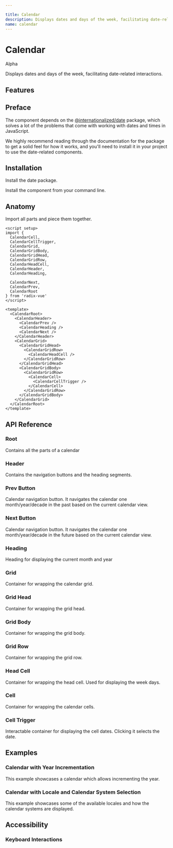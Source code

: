 ```yaml
---

title: Calendar
description: Displays dates and days of the week, facilitating date-related interactions.
name: calendar
---
```


# Calendar

<Badge>Alpha</Badge>

<Description>
Displays dates and days of the week, facilitating date-related interactions.
</Description>

<ComponentPreview name="Calendar" />

## Features

<Highlights
  :features="[
    'Full keyboard navigation',
    'Can be controlled or uncontrolled',
    'Focus is fully managed',
    'Localization support',
    'Highly composable'
  ]"
/>

## Preface

The component depends on the [@internationalized/date](https://react-spectrum.adobe.com/internationalized/date/index.html) package, which solves a lot of the problems that come with working with dates and times in JavaScript.

We highly recommend reading through the documentation for the package to get a solid feel for how it works, and you'll need to install it in your project to use the date-related components.

## Installation

Install the date package.

<InstallationTabs value="@internationalized/date" />

Install the component from your command line.

<InstallationTabs value="radix-vue" />

## Anatomy

Import all parts and piece them together.

```vue
<script setup>
import {
  CalendarCell,
  CalendarCellTrigger,
  CalendarGrid,
  CalendarGridBody,
  CalendarGridHead,
  CalendarGridRow,
  CalendarHeadCell,
  CalendarHeader,
  CalendarHeading,

  CalendarNext,
  CalendarPrev,
  CalendarRoot
} from 'radix-vue'
</script>

<template>
  <CalendarRoot>
    <CalendarHeader>
      <CalendarPrev />
      <CalendarHeading />
      <CalendarNext />
    </CalendarHeader>
    <CalendarGrid>
      <CalendarGridHead>
        <CalendarGridRow>
          <CalendarHeadCell />
        </CalendarGridRow>
      </CalendarGridHead>
      <CalendarGridBody>
        <CalendarGridRow>
          <CalendarCell>
            <CalendarCellTrigger />
          </CalendarCell>
        </CalendarGridRow>
      </CalendarGridBody>
    </CalendarGrid>
  </CalendarRoot>
</template>
```

## API Reference

### Root

Contains all the parts of a calendar

<!-- @include: @/meta/CalendarRoot.md -->

<DataAttributesTable
  :data="[
    {
      attribute: '[data-readonly]',
      values: 'Present when readonly',
    },
    {
      attribute: '[data-disabled]',
      values: 'Present when disabled',
    },
    {
      attribute: '[data-invalid]',
      values: 'Present when invalid',
    }
  ]"
/>

### Header

Contains the navigation buttons and the heading segments.

<!-- @include: @/meta/CalendarHeader.md -->

### Prev Button

Calendar navigation button. It navigates the calendar one month/year/decade in the past based on the current calendar view.

<!-- @include: @/meta/CalendarPrev.md -->

<DataAttributesTable
  :data="[
    {
      attribute: '[data-disabled]',
      values: 'Present when disabled',
    },
  ]"
/>

### Next Button

Calendar navigation button. It navigates the calendar one month/year/decade in the future based on the current calendar view.

<!-- @include: @/meta/CalendarNext.md -->

<DataAttributesTable
  :data="[
    {
      attribute: '[data-disabled]',
      values: 'Present when disabled',
    },
  ]"
/>

### Heading

Heading for displaying the current month and year

<!-- @include: @/meta/CalendarHeading.md -->

<DataAttributesTable
  :data="[
    {
      attribute: '[data-disabled]',
      values: 'Present when disabled',
    }
  ]"
/>

### Grid

Container for wrapping the calendar grid.

<!-- @include: @/meta/CalendarGrid.md -->

<DataAttributesTable
  :data="[
    {
      attribute: '[data-readonly]',
      values: 'Present when readonly',
    },
    {
      attribute: '[data-disabled]',
      values: 'Present when disabled',
    }
  ]"
/>

### Grid Head

Container for wrapping the grid head.

<!-- @include: @/meta/CalendarGridHead.md -->

### Grid Body

Container for wrapping the grid body.

<!-- @include: @/meta/CalendarGridBody.md -->

### Grid Row

Container for wrapping the grid row.

<!-- @include: @/meta/CalendarGridRow.md -->

### Head Cell

Container for wrapping the head cell. Used for displaying the week days.

<!-- @include: @/meta/CalendarHeadCell.md -->

### Cell

Container for wrapping the calendar cells.

<!-- @include: @/meta/CalendarCell.md -->

<DataAttributesTable
  :data="[
    {
      attribute: '[data-disabled]',
      values: 'Present when disabled',
    },
  ]"
/>

### Cell Trigger

Interactable container for displaying the cell dates. Clicking it selects the date.

<!-- @include: @/meta/CalendarCellTrigger.md -->

<DataAttributesTable
  :data="[
    {
      attribute: '[data-selected]',
      values: 'Present when selected',
    },
    {
      attribute: '[data-value]',
      values: 'The ISO string value of the date.',
    },
    {
      attribute: '[data-disabled]',
      values: 'Present when disabled',
    },
    {
      attribute: '[data-unavailable]',
      values: 'Present when unavailable',
    },
    {
      attribute: '[data-today]',
      values: 'Present when today',
    },
    {
      attribute: '[data-outside-view]',
      values: 'Present when the date is outside the current month it is displayed in.',
    },
    {
      attribute: '[data-outside-visible-view]',
      values: 'Present when the date is outside the months that are visible on the calendar.',
    },
    {
      attribute: '[data-focused]',
      values: 'Present when focused',
    }
  ]"
/>

## Examples

### Calendar with Year Incrementation

This example showcases a calendar which allows incrementing the year.

<ComponentPreview name="CalendarYearIncrement" />

### Calendar with Locale and Calendar System Selection

This example showcases some of the available locales and how the calendar systems are displayed.

<ComponentPreview name="CalendarSelect" />

## Accessibility

### Keyboard Interactions

<KeyboardTable
  :data="[
    {
      keys: ['Tab'],
      description: 'When focus moves onto the calendar, focuses the first navigation button.'
    },
    {
      keys: ['Space'],
      description:`
      <span>
          When the focus is on either <Code>CalendarNext</Code> or <Code>CalendarPrev</Code>, it navigates the calendar. Otherwise, it selects the date.
      </span>
    ` ,
    },
    {
      keys: ['Enter'],
      description:`
      <span>
          When the focus is on either <Code>CalendarNext</Code> or <Code>CalendarPrev</Code>, it navigates the calendar. Otherwise, it selects the date.
      </span>
    ` ,
    },
    {
      keys: ['ArrowLeft', 'ArrowRight', 'ArrowUp', 'ArrowDown'],
      description:
      `
        When the focus is on <Code>CalendarCellTrigger</Code>, it navigates the dates, changing the month/year/decade if necessary.
      `
    }
  ]"
/>
